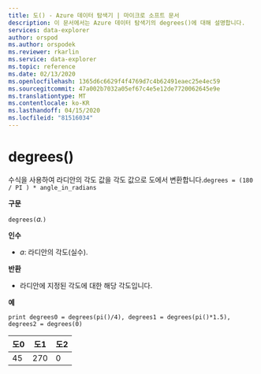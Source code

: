 ```yaml
---
title: 도() - Azure 데이터 탐색기 | 마이크로 소프트 문서
description: 이 문서에서는 Azure 데이터 탐색기의 degrees()에 대해 설명합니다.
services: data-explorer
author: orspod
ms.author: orspodek
ms.reviewer: rkarlin
ms.service: data-explorer
ms.topic: reference
ms.date: 02/13/2020
ms.openlocfilehash: 1365d6c6629f4f4769d7c4b62491eaec25e4ec59
ms.sourcegitcommit: 47a002b7032a05ef67c4e5e12de7720062645e9e
ms.translationtype: MT
ms.contentlocale: ko-KR
ms.lasthandoff: 04/15/2020
ms.locfileid: "81516034"
---
```

# <a name="degrees"></a>degrees()

수식을 사용하여 라디안의 각도 값을 각도 값으로 도에서 변환합니다.`degrees = (180 / PI ) * angle_in_radians`

**구문**

`degrees(`*a.*`)`

**인수**

* *a*: 라디안의 각도(실수).

**반환**

* 라디안에 지정된 각도에 대한 해당 각도입니다. 

**예**

```kusto
print degrees0 = degrees(pi()/4), degrees1 = degrees(pi()*1.5), degrees2 = degrees(0)

```

|도0|도1|도2|
|---|---|---|
|45|270|0|
